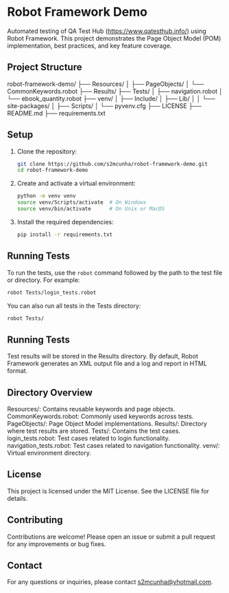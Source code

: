 # Robot Framework Demo

Automated testing of QA Test Hub (https://www.qatesthub.info/) using Robot Framework. This project demonstrates the Page Object Model (POM) implementation, best practices, and key feature coverage.

## Project Structure

robot-framework-demo/ 
├── Resources/
│   ├── PageObjects/
│   └── CommonKeywords.robot
├── Results/
├── Tests/
│   ├── navigation.robot
│   └── ebook_quantity.robot
├── venv/
│   ├── Include/
│   ├── Lib/
│   │   └── site-packages/
│   ├── Scripts/
│   └── pyvenv.cfg
├── LICENSE
├── README.md
├── requirements.txt

## Setup

1. Clone the repository:
    ```sh
    git clone https://github.com/s2mcunha/robot-framework-demo.git
    cd robot-framework-demo
    ```

2. Create and activate a virtual environment:
    ```sh
    python -m venv venv
    source venv/Scripts/activate  # On Windows
    source venv/bin/activate      # On Unix or MacOS
    ```

3. Install the required dependencies:
    ```sh
    pip install -r requirements.txt
    ```

## Running Tests

To run the tests, use the `robot` command followed by the path to the test file or directory. For example:
```sh
robot Tests/login_tests.robot
```
You can also run all tests in the Tests directory:
```sh
robot Tests/
```

## Running Tests
Test results will be stored in the Results directory. By default, Robot Framework generates an XML output file and a log and report in HTML format.

## Directory Overview
Resources/: Contains reusable keywords and page objects.
CommonKeywords.robot: Commonly used keywords across tests.
PageObjects/: Page Object Model implementations.
Results/: Directory where test results are stored.
Tests/: Contains the test cases.
login_tests.robot: Test cases related to login functionality.
navigation_tests.robot: Test cases related to navigation functionality.
venv/: Virtual environment directory.

## License
This project is licensed under the MIT License. See the LICENSE file for details.

## Contributing
Contributions are welcome! Please open an issue or submit a pull request for any improvements or bug fixes.

## Contact
For any questions or inquiries, please contact s2mcunha@yhotmail.com.

